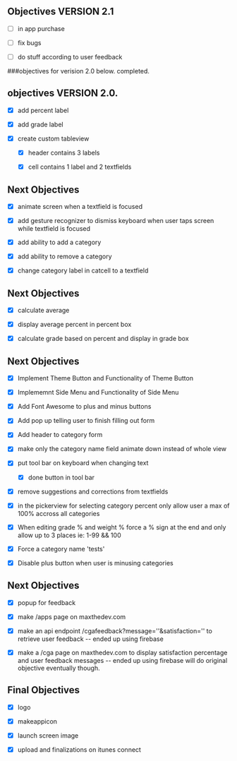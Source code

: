 


## Objectives VERSION 2.1

- [ ] in app purchase

- [ ] fix bugs

- [ ] do stuff according to user feedback


###objectives for verision 2.0 below. completed.

## objectives VERSION 2.0.

- [x] add percent label

- [x]  add grade label

- [x] create custom tableview

	- [x] header contains 3 labels

	- [x] cell contains 1 label and 2 textfields
	
	
## Next Objectives
- [x] animate screen when a textfield is focused

- [x] add gesture recognizer to dismiss keyboard when user taps screen while textfield is focused

- [x] add ability to add a category

- [x] add ability to remove a category

- [x] change category label in catcell to a textfield

## Next Objectives

- [x] calculate average

- [x] display average percent in percent box

- [x] calculate grade based on percent and display in grade box
	
## Next Objectives 

- [x] Implement Theme Button and Functionality of Theme Button

- [x] Implememnt Side Menu and Functionality of Side Menu

- [x] Add Font Awesome to plus and minus buttons

- [x] Add pop up telling user to finish filling out form

- [x] Add header to category form

- [x] make only the category name field animate down instead of whole view

- [x] put tool bar on keyboard when changing text 
	
	- [x] done button in tool bar

- [x] remove suggestions and corrections from textfields	
	
- [x] in the pickerview for selecting category percent only allow user a max of 100% accross all categories

- [x] When editing grade % and weight % force a % sign at the end and only allow up to 3 places ie: 1-99 && 100 

- [x] Force a category name 'tests' 

- [x] Disable plus button when user is minusing categories

## Next Objectives

- [x] popup for feedback

- [x] make /apps page on maxthedev.com

- [x] make an api endpoint /cgafeedback?message=''&satisfaction='' to retrieve user feedback -- ended up using firebase

- [x] make a /cga page on maxthedev.com to display satisfaction percentage and user feedback messages -- ended up using firebase will do original objective eventually though.

## Final Objectives

- [x] logo 
 
- [x] makeappicon

- [x] launch screen image

- [x] upload and finalizations on itunes connect





